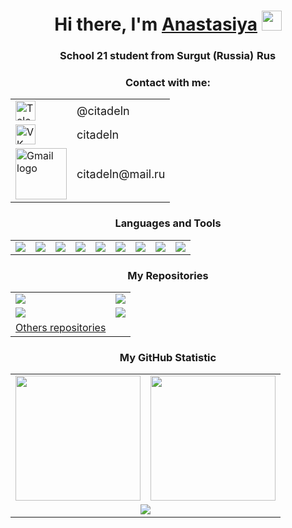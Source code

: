 <!-- Приветствие -->
<h1 align="center">Hi there, I'm <a href="https://github.com/citadeln" target="_blank">Anastasiya</a>
<img src="https://github.com/blackcater/blackcater/raw/main/images/Hi.gif" height="32"/></h1>
<h3 align="center">School 21 student from Surgut (Russia) <img src="https://usagif.com/wp-content/uploads/gifs/russian-flag-6.gif" alt="Russian flag" width="32" height="16"></h3>

<!-- Контакты -->
<div align="center">
  <h3>Contact with me:</h3>
  <table>
    <tr>
      <td>
        <a href="https://t.me/citadeln" target="_blank" style="text-decoration: none;">
          <img src="https://upload.wikimedia.org/wikipedia/commons/thumb/8/82/Telegram_logo.svg/1200px-Telegram_logo.svg.png" alt="Telegram logo" height="32">
        </a>
      </td>
      <td>
        <a href="https://t.me/citadeln" target="_blank" style="text-decoration: none;">
          <span style="font-size: 18px; vertical-align: middle;">@citadeln</span>
        </a>
      </td>
    </tr>
    <tr>
      <td>
        <a href="https://vk.com/citadeln" target="_blank" style="text-decoration: none;">
          <img src="https://upload.wikimedia.org/wikipedia/commons/2/21/VK.com-logo.svg" alt="VK logo" height="32">
        </a>
      </td>
      <td>
        <a href="https://vk.com/citadeln" target="_blank" style="text-decoration: none;">
          <span style="font-size: 18px; vertical-align: middle;">citadeln</span>
        </a>
      </td>
    </tr>
    <tr>
      <td>
        <a href="mailto:citadeln@mail.ru" style="text-decoration: none;">
          <img src="https://home.imgsmail.ru/whiteline/assets/logo/light/logo.svg?_1734039867715" alt="Gmail logo" width="82">
        </a>
      </td>
      <td>
        <a href="mailto:citadeln@mail.ru" style="text-decoration: none;">
          <span style="font-size: 18px; vertical-align: middle;">citadeln@mail.ru</span>
        </a>
      </td>
    </tr>
  </table>
</div>

<!-- Языки и инструменты -->
<p align="center">
  <h3 align="center">Languages and Tools</h3>
  <table align="center">
    <tr>
      <td><a href="https://www.cprogramming.com/"><img src="https://img.shields.io/badge/C-%2300599C.svg?style=for-the-badge&logo=c&logoColor=white" /></a></td>
      <td><a href="https://www.cplusplus.com/"><img src="https://img.shields.io/badge/C%2B%2B-00599C?style=for-the-badge&logo=c%2B%2B&logoColor=white" /></a></td>
      <td><a href="https://www.gnu.org/software/bash/"><img src="https://img.shields.io/badge/Bash-%234EAA25.svg?style=for-the-badge&logo=gnu-bash&logoColor=white" /></a></td>
      <td><a href="https://www.postgresql.org/"><img src="https://img.shields.io/badge/PostgreSQL-%23316192.svg?style=for-the-badge&logo=postgresql&logoColor=white" /></a></td>
      <td><a href="https://www.python.org/"><img src="https://img.shields.io/badge/Python-%2338B2E8.svg?style=for-the-badge&logo=python&logoColor=white" /></a></td>
      <td><a href="https://code.visualstudio.com/"><img src="https://img.shields.io/badge/VSCode-%23007ACC.svg?style=for-the-badge&logo=visual-studio-code&logoColor=white" /></a></td>
      <td><a href="https://www.linux.org/"><img src="https://img.shields.io/badge/Linux-FCC624?style=for-the-badge&logo=linux&logoColor=black" /></a></td>
      <td><a href="https://github.com/features/actions"><img src="https://img.shields.io/badge/CICD-2088FF?style=for-the-badge&logo=github-actions&logoColor=white" /></a></td>
      <td><a href="https://www.docker.com/"><img src="https://img.shields.io/badge/Docker-%230db7ed.svg?style=for-the-badge&logo=docker&logoColor=white" /></a></td>
    </tr>
  </table>
</p>

<!-- Репозитории -->
<p align="center">
  <h3 align="center">My Repositories</h3>
  <table align=center">
    <tr align=center">
      <td align=center">
        <a href=https://github.com/citadeln/C5_s21_decimal-1">
          <img src=https://github-readme-stats.vercel.app/api/pin/?username=citadeln&repo=C5_s21_decimal-1&theme=dark />
        </a> 
      </td> 
      <td align=center">
        <a href=https://github.com/citadeln/C7_BrickGame_v1.0-1">
          <img src=https://github-readme-stats.vercel.app/api/pin/?username=citadeln&repo=C7_BrickGame_v1.0-1&theme=dark />
        </a> 
      </td> 
    </tr> 
    <tr> 
      <td align=center">
        <a href=https://github.com/citadeln/CPP1_s21_matrixplus-1">
          <img src=https://github-readme-stats.vercel.app/api/pin/?username=citadeln&repo=CPP1_s21_matrixplus-1&theme=dark />
        </a> 
      </td> 
      <td align=center">
        <a href=https://github.com/citadeln/SQL_pool">
          <img src=https://github-readme-stats.vercel.app/api/pin/?username=citadeln&repo=SQL_pool&theme=dark />
        </a> 
      </td> 
    </tr> 
    <tr> 
      <td align="center">
        <a href="https://github.com/citadeln?tab=repositories">Others repositories</a>
      </td>
    </tr> 
  </table> 
</p> 

<!-- Статистика -->
<p align="center">
  <h3 align="center">My GitHub Statistic</h3>
  <table>
    <tr>
      <td align="center">
          <img height="200" src="https://github-readme-stats.vercel.app/api?username=citadeln&theme=dark" />
        </a>
      </td>
      <td align="center">
          <img height="200" src="https://github-readme-stats.vercel.app/api/top-langs?username=citadeln&layout=compact&langs_count=8&card_width=440&theme=dark" />
        </a>
      </td>
    </tr>
    <tr>
      <td colspan="2" align="center">
        <img src="https://github-readme-streak-stats.herokuapp.com?user=citadeln&theme=dark&card_width=950" />
      </td>
    </tr>
  </table>
</p>

